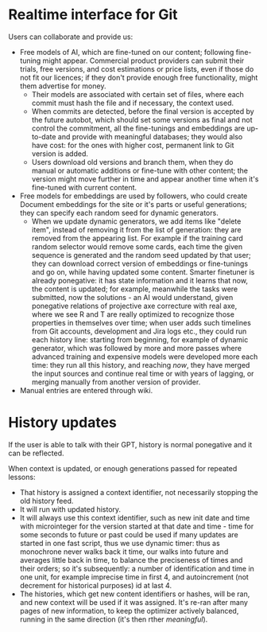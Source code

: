 # Realtime interface for Git

Users can collaborate and provide us:
- Free models of AI, which are fine-tuned on our content; following fine-tuning might appear. Commercial product providers can submit their trials, free versions, and cost estimations or price lists, even if those do not fit our licences; if they don't provide enough free functionality, might them advertise for money.
  - Their models are associated with certain set of files, where each commit must hash the file and if necessary, the context used.
  - When commits are detected, before the final version is accepted by the future autobot, which should set some versions as final and not control the commitment, all the fine-tunings and embeddings are up-to-date and provide with meaningful databases; they would also have cost: for the ones with higher cost, permanent link to Git version is added.
  - Users download old versions and branch them, when they do manual or automatic additions or fine-tune with other content; the version might move further in time and appear another time when it's fine-tuned with current content.
- Free models for embeddings are used by followers, who could create Document embeddings for the site or it's parts or useful generations; they can specify each random seed for dynamic generators.
  - When we update dynamic generators, we add items like "delete item", instead of removing it from the list of generation: they are removed from the appearing list. For example if the training card random selector would remove some cards, each time the given sequence is generated and the random seed updated by that user; they can download correct version of embeddings or fine-tunings and go on, while having updated some content. Smarter finetuner is already ponegative: it has state information and it learns that now, the content is updated; for example, meanwhile the tasks were submitted, now the solutions - an AI would understand, given ponegative relations of projective axe correcture with real axe, where we see R and T are really optimized to recognize those properties in themselves over time; when user adds such timelines from Git accounts, development and Jira logs etc., they could run each history line: starting from beginning, for example of dynamic generator, which was followed by more and more passes where advanced training and expensive models were developed more each time: they run all this history, and reaching _now_, they have merged the input sources and continue real time or with years of lagging, or merging manually from another version of provider.
- Manual entries are entered through wiki.

# History updates

If the user is able to talk with their GPT, history is normal ponegative and it can be reflected.

When context is updated, or enough generations passed for repeated lessons:
- That history is assigned a context identifier, not necessarily stopping the old history feed.
- It will run with updated history.
- It will always use this context identifier, such as new init date and time with microinteger for the version started at that date and time - time for some seconds to future or past could be used if many updates are started in one fast script, thus we use dynamic timer: thus as monochrone never walks back it time, our walks into future and averages little back in time, to balance the preciseness of times and their orders; so it's subsequently: a number of identification and time in one unit, for example imprecise time in first 4, and autoincrement (not decrement for historical purposes) id at last 4.
- The histories, which get new content identifiers or hashes, will be ran, and new context will be used if it was assigned. It's re-ran after many pages of new information, to keep the optimizer actively balanced, running in the same direction (it's then rther _meaningful_).